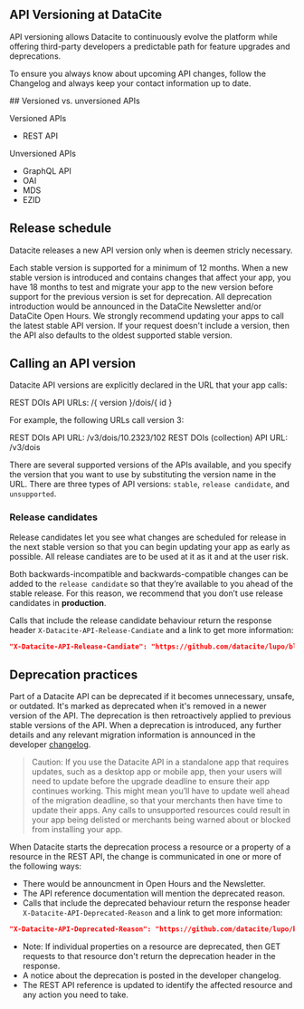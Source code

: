 
## API Versioning at DataCite

API versioning allows Datacite to continuously evolve the platform while offering third-party developers a predictable path for feature upgrades and deprecations.

To ensure you always know about upcoming API changes, follow the Changelog and always keep your contact information up to date.

## Versioned vs. unversioned APIs

Versioned APIs	

- REST API

Unversioned APIs

- GraphQL API
- OAI
- MDS
- EZID

## Release schedule

Datacite releases a new API version only when is deemen stricly necessary.

Each stable version is supported for a minimum of 12 months. When a new stable version is introduced and contains changes that affect your app, you have 18 months to test and migrate your app to the new version before support for the previous version is set for deprecation. All deprecation introduction would be announced in the DataCite Newsletter and/or DataCite Open Hours.
We strongly recommend updating your apps to call the latest stable API version. 
If your request doesn't include a version, then the API also defaults to the oldest supported stable version. 

## Calling an API version

Datacite API versions are explicitly declared in the URL that your app calls:

REST DOIs API URLs: /{ version }/dois/{ id }

For example, the following URLs call version 3:

REST DOIs API URL: /v3/dois/10.2323/102
REST DOIs (collection) API URL: /v3/dois


There are several supported versions of the APIs available, and you specify the version that you want to use by substituting the version name in the URL. There are three types of API versions: `stable`, `release candidate`, and `unsupported`.


### Release candidates

Release candidates let you see what changes are scheduled for release in the next stable version so that you can begin updating your app as early as possible. All release candiates are to be used at it as it and at the user risk.

Both backwards-incompatible and backwards-compatible changes can be added to the `release candidate` so that they’re available to you ahead of the stable release. For this reason, we recommend that you don’t use release candidates in **production**.

Calls that include the release candidate behaviour return the response header `X-Datacite-API-Release-Candiate` and a link to get more information:


```json
"X-Datacite-API-Release-Candiate": "https://github.com/datacite/lupo/blob/main/CHANGELOG.md#New-schema"
```


## Deprecation practices

Part of a Datacite API can be deprecated if it becomes unnecessary, unsafe, or outdated. It's marked as deprecated when it's removed in a newer version of the API. The deprecation is then retroactively applied to previous stable versions of the API. When a deprecation is introduced, any further details and any relevant migration information is announced in the developer [changelog]("https://github.com/datacite/lupo/blob/main/CHANGELOG.md").


> Caution: If you use the Datacite API in a standalone app that requires updates, such as a desktop app or mobile app, then your users will need to update before the upgrade deadline to ensure their app continues working. This might mean you’ll have to update well ahead of the migration deadline, so that your merchants then have time to update their apps. Any calls to unsupported resources could result in your app being delisted or merchants being warned about or blocked from installing your app.

When Datacite starts the deprecation process a resource or a property of a resource in the REST API, the change is communicated in one or more of the following ways:

- There would be announcment in Open Hours and the Newsletter.
- The API reference documentation will mention the deprecated reason.
- Calls that include the deprecated behaviour return the response header `X-Datacite-API-Deprecated-Reason` and a link to get more information:

```json
"X-Datacite-API-Deprecated-Reason": "https://github.com/datacite/lupo/blob/main/CHANGELOG.md#New-schema"
```

- Note: If individual properties on a resource are deprecated, then GET requests to that resource don't return the deprecation header in the response.
- A notice about the deprecation is posted in the developer changelog.
- The REST API reference is updated to identify the affected resource and any action you need to take.
